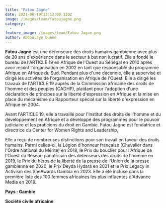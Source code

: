 ```yaml
---
title: "Fatou Jagne"
date: 2021-06-19T13:13:00.120Z
image: /images/team/fatoujagne.png
category:
  - 
feature_image: /images/team/Fatou Jagne.png
author: Abdoulaye Guene
---
```

**Fatou Jagne** est une défenseure des droits humains gambienne avec plus de 20 ans d'expérience dans le secteur à but non lucratif. Elle a fondé le bureau de l'ARTICLE 19 en Afrique de l'Ouest au Sénégal en 2010 après avoir rejoint l'organisation en 2002 en tant que responsable du programme Afrique en Afrique du Sud. Pendant plus d'une décennie, elle a supervisé et dirigé les activités de l'organisation en Afrique de l'Ouest. Elle a dirigé les travaux de l'ARTICLE 19 auprès de la Commission africaine des droits de l'homme et des peuples (CADHP), plaidant pour l'adoption d'une déclaration de principes sur la liberté d'expression en Afrique et la mise en place du mécanisme du Rapporteur spécial sur la liberté d'expression en Afrique en 2004.

Avant l'ARTICLE 19, elle a travaillé pour l'Institut des droits de l'homme et du développement en Afrique et a développé des programmes pour le pouvoir judiciaire et les praticiens du droit en Gambie. Fatou Jagne est fondatrice et directrice du Center for Women Rights and Leadership,

Elle a reçu de nombreuses distinctions pour son travail en faveur des droits humains. Parmi celles-ci, la Légion d'honneur française (Chevalier dans l'Ordre National du Mérite) en 2018, le Prix du bouclier pour l'Afrique de l'Ouest du Réseau panafricain des défenseurs des droits de l'homme en 2019, le Prix du héros de la liberté de la presse de l'Union de la presse gambienne en 2020, le Prix Deyda Hydara en 2021 et le Prix Legacy in Activism des SheAwards Gambia en 2023. Elle a été incluse dans la première liste des 100 femmes africaines les plus influentes d'Advance Media en 2019. 

**Pays :  Gambie** 

**Société civile africaine**